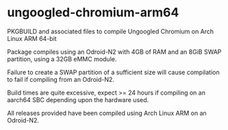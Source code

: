 # ungoogled-chromium-arm64
PKGBUILD and associated files to compile Ungoogled Chromium on Arch Linux ARM 64-bit

Package compiles using an Odroid-N2 with 4GB of RAM and an 8GiB SWAP partition, using a 32GB eMMC module.

Failure to create a SWAP partition of a sufficient size will cause compilation to fail if compiling from an Odroid-N2.

Build times are quite excessive, expect >= 24 hours if compiling on an aarch64 SBC depending upon the hardware used.

All releases provided have been compiled using Arch Linux ARM on an Odroid-N2.
